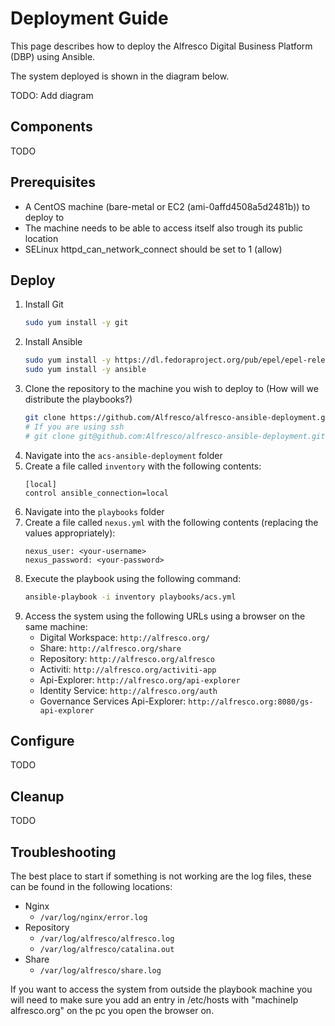 # Deployment Guide

This page describes how to deploy the Alfresco Digital Business Platform (DBP) using Ansible.

The system deployed is shown in the diagram below.

TODO: Add diagram

## Components

TODO

## Prerequisites

* A CentOS machine (bare-metal or EC2 (ami-0affd4508a5d2481b)) to deploy to
* The machine needs to be able to access itself also trough its public location 
* SELinux httpd_can_network_connect should be set to 1 (allow)

## Deploy

1. Install Git
    ```bash
    sudo yum install -y git
    ```
2. Install Ansible
    ```bash
    sudo yum install -y https://dl.fedoraproject.org/pub/epel/epel-release-latest-7.noarch.rpm
    sudo yum install -y ansible
    ```
3. Clone the repository to the machine you wish to deploy to (How will we distribute the playbooks?)
    ```bash
    git clone https://github.com/Alfresco/alfresco-ansible-deployment.git
    # If you are using ssh
    # git clone git@github.com:Alfresco/alfresco-ansible-deployment.git
    ```
4. Navigate into the `acs-ansible-deployment` folder
5. Create a file called `inventory` with the following contents:
    ```
    [local]
    control ansible_connection=local
    ```
6. Navigate into the `playbooks` folder
7. Create a file called `nexus.yml` with the following contents (replacing the values appropriately):
    ```
    nexus_user: <your-username>
    nexus_password: <your-password>
    ```
8. Execute the playbook using the following command:
    ```bash
    ansible-playbook -i inventory playbooks/acs.yml
    ```
9. Access the system using the following URLs using a browser on the same machine:
    * Digital Workspace: ```http://alfresco.org/```
    * Share: ```http://alfresco.org/share```
    * Repository: ```http://alfresco.org/alfresco```
    * Activiti: ```http://alfresco.org/activiti-app```
    * Api-Explorer: ```http://alfresco.org/api-explorer```
    * Identity Service: ```http://alfresco.org/auth```
    * Governance Services Api-Explorer: ```http://alfresco.org:8080/gs-api-explorer```

## Configure

TODO

## Cleanup

TODO

## Troubleshooting

The best place to start if something is not working are the log files, these can be found in the following locations:

* Nginx 
    * `/var/log/nginx/error.log`
* Repository 
    * `/var/log/alfresco/alfresco.log`
    * `/var/log/alfresco/catalina.out`
* Share 
    * `/var/log/alfresco/share.log`

If you want to access the system from outside the playbook machine you will need to make sure you add an entry in /etc/hosts with "machineIp alfresco.org" on the pc you open the browser on.